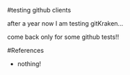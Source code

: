 #testing github clients

after a year now I am testing gitKraken...

come back only for some github tests!!

#References
- nothing!
